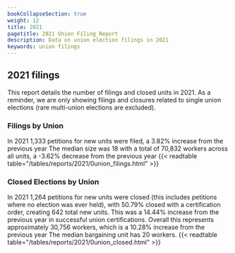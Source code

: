 ```yaml
---
bookCollapseSection: true
weight: 12
title: 2021
pagetitle: 2021 Union Filing Report
description: Data on union election filings in 2021
keywords: union filings
---
```


## 2021 filings

This report details the number of filings and closed units in 2021. As a reminder, we are only showing filings and closures related to single union elections (rare multi-union elections are excluded).

### Filings by Union
In 2021 1,333 petitions for new units were filed, a 3.82% increase from the previous year The median size was 18 with a total of 70,832 workers across all units, a -3.62% decrease from the previous year
{{< readtable table="/tables/reports/2021/0union_filings.html" >}}

### Closed Elections by Union
In 2021 1,264 petitions for new units were closed (this includes petitions where no election was ever held), with 50.79% closed with a certification order, creating 642 total new units. This was a 14.44% increase from the previous year in successful union certifications. Overall this represents approximately 30,756 workers, which is a 10.28% increase from the previous year The median bargaining unit has 20 workers.
{{< readtable table="/tables/reports/2021/0union_closed.html" >}}
